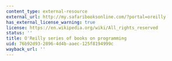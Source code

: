 ```yaml
---
content_type: external-resource
external_url: http://my.safaribooksonline.com/?portal=oreilly
has_external_license_warning: true
license: https://en.wikipedia.org/wiki/All_rights_reserved
status: ''
title: O'Reilly series of books on programming
uid: 76b92d93-2896-4d4b-aaec-125f8194999c
wayback_url: ''
---
```

